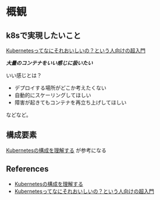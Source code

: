 # 概観

## k8sで実現したいこと

[Kubernetesってなにそれおいしいの？という人向けの超入門](https://speakerdeck.com/hhiroshell/kubernetestutenanisoreoisiifalse-toiuren-xiang-kefalsechao-ru-men)

***大量のコンテナをいい感じに扱いたい***

いい感じとは？

* デプロイする場所がどこか考えたくない
* 自動的にスケーリングしてほしい
* 障害が起きてもコンテナを再立ち上げしてほしい

などなど。

## 構成要素

[Kubernetesの構成を理解する](https://speakerdeck.com/hhiroshell/kubernetesfalsegou-cheng-woli-jie-suru)
が参考になる

## References
* [Kubernetesの構成を理解する](https://speakerdeck.com/hhiroshell/kubernetesfalsegou-cheng-woli-jie-suru)
* [Kubernetesってなにそれおいしいの？という人向けの超入門](https://speakerdeck.com/hhiroshell/kubernetestutenanisoreoisiifalse-toiuren-xiang-kefalsechao-ru-men)